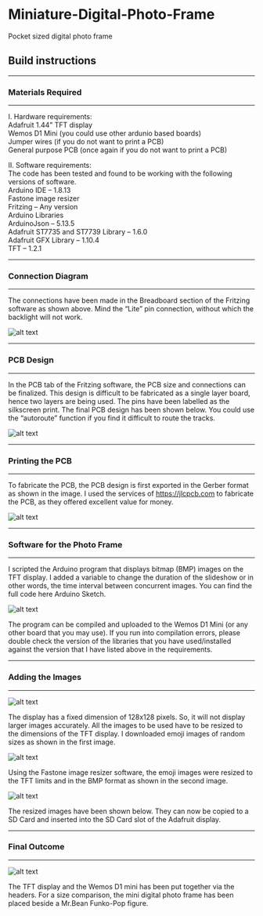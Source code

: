 # Miniature-Digital-Photo-Frame
Pocket sized digital photo frame

## Build instructions   
************************
### Materials Required   
************************
  I. Hardware requirements:   
    Adafruit 1.44” TFT display   
    Wemos D1 Mini (you could use other ardunio based boards)   
    Jumper wires (if you do not want to print a PCB)   
    General purpose PCB (once again if you do not want to print a PCB)   

  II. Software requirements:   
      The code has been tested and found to be working with the following versions of software.         
      Arduino IDE – 1.8.13   
      Fastone image resizer   
      Fritzing – Any version   
      Arduino Libraries     
        ArduinoJson – 5.13.5  
        Adafruit ST7735 and ST7739 Library – 1.6.0   
        Adafruit GFX Library – 1.10.4   
        TFT – 1.2.1   


************************
### Connection Diagram    
************************  
The connections have been made in the Breadboard section of the Fritzing software as shown above. Mind the “Lite” pin connection, without which the backlight will not work.

![alt text](https://github.com/shivasiddharth/Miniature-Digital-Photo-Frame/blob/main/images/1.png?raw=true)

************************
### PCB Design    
************************
In the PCB tab of the Fritzing software, the PCB size and connections can be finalized. This design is difficult to be fabricated as a single layer board, hence two layers are being used. The pins have been labelled as the silkscreen print. The final PCB design has been shown below. You could use the “autoroute” function if you find it difficult to route the tracks.

![alt text](https://github.com/shivasiddharth/Miniature-Digital-Photo-Frame/blob/main/images/2.png?raw=true)

************************
### Printing the PCB   
************************  
To fabricate the PCB, the PCB design is first exported in the Gerber format as shown in the image. I used the services of https://jlcpcb.com to fabricate the PCB, as they offered excellent value for money.   

![alt text](https://github.com/shivasiddharth/Miniature-Digital-Photo-Frame/blob/main/images/3.png?raw=true)

************************
### Software for the Photo Frame   
************************   
I scripted the Arduino program that displays bitmap (BMP) images on the TFT display. I added a variable to change the duration of the slideshow or in other words, the time interval between concurrent images. You can find the full code here Arduino Sketch.

![alt text](https://github.com/shivasiddharth/Miniature-Digital-Photo-Frame/blob/main/images/4.png?raw=true)

The program can be compiled and uploaded to the Wemos D1 Mini (or any other board that you may use). If you run into compilation errors, please double check the version of the libraries that you have used/installed against the version that I have listed above in the requirements.


************************    
### Adding the Images     
************************   

![alt text](https://github.com/shivasiddharth/Miniature-Digital-Photo-Frame/blob/main/images/5.png?raw=true)

The display has a fixed dimension of 128x128 pixels. So, it will not display larger images accurately. All the images to be used have to be resized to the dimensions of the TFT display. I downloaded emoji images of random sizes as shown in the first image.

![alt text](https://github.com/shivasiddharth/Miniature-Digital-Photo-Frame/blob/main/images/6.png?raw=true)

Using the Fastone image resizer software, the emoji images were resized to the TFT limits and in the BMP format as shown in the second image.

![alt text](https://github.com/shivasiddharth/Miniature-Digital-Photo-Frame/blob/main/images/7.png?raw=true)

The resized images have been shown below. They can now be copied to a SD Card and inserted into the SD Card slot of the Adafruit display.


************************
### Final Outcome    
************************   
![alt text](https://github.com/shivasiddharth/Miniature-Digital-Photo-Frame/blob/main/images/Cropped.jpg?raw=true)

The TFT display and the Wemos D1 mini has been put together via the headers. For a size comparison, the mini digital photo frame has been placed beside a Mr.Bean Funko-Pop figure.
